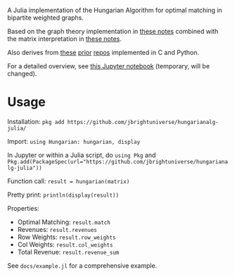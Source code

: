 A Julia implementation of the Hungarian Algorithm for optimal matching in bipartite weighted graphs.

Based on the graph theory implementation in [these notes](http://www.cse.ust.hk/~golin/COMP572/Notes/Matching.pdf) combined with the matrix interpretation in [these notes](https://montoya.econ.ubc.ca/Econ514/hungarian.pdf). 

Also derives from [these](https://github.com/jbrightuniverse/FastHungarianAlgorithm) [prior](https://github.com/jbrightuniverse/hungarianalg) [repos](https://github.com/jbrightuniverse/hungarianalg2) implemented in C and Python.

For a detailed overview, see [this Jupyter notebook](https://github.com/jbrightuniverse/Hungarian-Algorithm-No.-5/blob/main/HungarianAlgorithm.ipynb) (temporary, will be changed).

# Usage

Installation: `pkg add https://github.com/jbrightuniverse/hungarianalg-julia/`

Import: `using Hungarian: hungarian, display`

In Jupyter or within a Julia script, do `using Pkg` and `Pkg.add(PackageSpec(url="https://github.com/jbrightuniverse/hungarianalg-julia"))`

Function call: `result = hungarian(matrix)`

Pretty print: `println(display(result))`

Properties:
- Optimal Matching: `result.match`
- Revenues: `result.revenues`
- Row Weights: `result.row_weights`
- Col Weights: `result.col_weights`
- Total Revenue: `result.revenue_sum`

See `docs/example.jl` for a comprehensive example.
